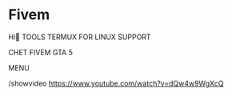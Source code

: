 # Fivem
Hi👸 TOOLS TERMUX FOR LINUX SUPPORT 


CHET FIVEM GTA 5


MENU 

/showvideo https://www.youtube.com/watch?v=dQw4w9WgXcQ
